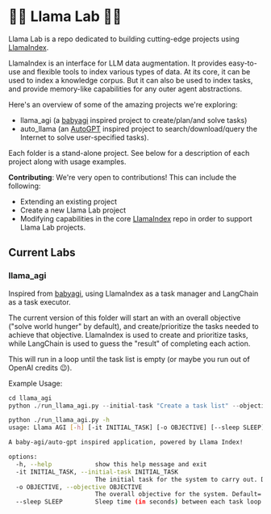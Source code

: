 # 🦙🧪  Llama Lab 🧬🦙

Llama Lab is a repo dedicated to building cutting-edge projects using [LlamaIndex](https://github.com/jerryjliu/llama_index). 

LlamaIndex is an interface for LLM data augmentation. It provides easy-to-use and flexible tools to index
various types of data. At its core, it can be used to index a knowledge corpus. But it can also be used
to index tasks, and provide memory-like capabilities for any outer agent abstractions.

Here's an overview of some of the amazing projects we're exploring:
- llama_agi (a [babyagi](https://github.com/yoheinakajima/babyagi) inspired project to create/plan/and solve tasks)
- auto_llama (an [AutoGPT](https://github.com/Significant-Gravitas/Auto-GPT) inspired project to search/download/query the Internet to solve user-specified tasks).

Each folder is a stand-alone project. See below for a description of each project along with usage examples.

**Contributing**: We're very open to contributions! This can include the following:
- Extending an existing project
- Create a new Llama Lab project
- Modifying capabilities in the core [LlamaIndex](https://github.com/jerryjliu/llama_index) repo in order to support Llama Lab projects.


## Current Labs

### llama_agi

Inspired from [babyagi](https://github.com/yoheinakajima/babyagi), using LlamaIndex as a task manager and LangChain as a task executor.

The current version of this folder will start an with an overall objective ("solve world hunger" by default), and create/prioritize the tasks needed to achieve that objective. LlamaIndex is used to create and prioritize tasks, while LangChain is used to guess the "result" of completing each action.

This will run in a loop until the task list is empty (or maybe you run out of OpenAI credits 😉).

Example Usage:

```python
cd llama_agi
python ./run_llama_agi.py --initial-task "Create a task list" --objective "Solve world hunger" --sleep 2
```

```bash
python ./run_llama_agi.py -h
usage: Llama AGI [-h] [-it INITIAL_TASK] [-o OBJECTIVE] [--sleep SLEEP]

A baby-agi/auto-gpt inspired application, powered by Llama Index!

options:
  -h, --help            show this help message and exit
  -it INITIAL_TASK, --initial-task INITIAL_TASK
                        The initial task for the system to carry out. Default='Create a list of tasks'
  -o OBJECTIVE, --objective OBJECTIVE
                        The overall objective for the system. Default='Solve World Hunger'
  --sleep SLEEP         Sleep time (in seconds) between each task loop. Default=2
```

